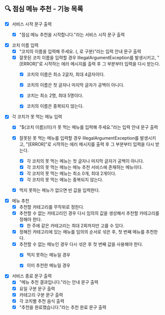 ## 🔍 점심 메뉴 추천 - 기능 목록

- [x] 서비스 시작 문구 출력
    - [x] "점심 메뉴 추천을 시작합니다."라는 서비스 시작 문구 출력


- [x] 코치 이름 입력
    - [x] "코치의 이름을 입력해 주세요. (, 로 구분)"라는 입력 안내 문구 출력
    - [x] 잘못된 코치 이름을 입력할 경우 IllegalArgumentException를 발생시키고, "[ERROR]"로 시작하는 에러 메시지를 출력 후 그 부분부터 입력을 다시 받는다.
        - [x] 코치의 이름은 최소 2글자, 최대 4글자이다.
        - [x] 코치의 이름은 첫 글자나 마지막 글자가 공백이 아니다.
        - [x] 코치는 최소 2명, 최대 5명이다.
        - [x] 코치의 이름은 중복되지 않는다.


- [x] 각 코치가 못 먹는 메뉴 입력
    - [x] "${코치 이름}(이)가 못 먹는 메뉴를 입력해 주세요."라는 입력 안내 문구 출력
    - [x] 잘못된 못 먹는 메뉴를 입력할 경우 IllegalArgumentException를 발생시키고, "[ERROR]"로 시작하는 에러 메시지를 출력 후 그 부분부터 입력을 다시 받는다.
        - [x] 각 코치의 못 먹는 메뉴는 첫 글자나 마지막 글자가 공백이 아니다.
        - [x] 각 코치의 못 먹는 메뉴는 메뉴 추천 서비스에 존재하는 메뉴이다.
        - [x] 각 코치의 못 먹는 메뉴는 최소 0개, 최대 2개이다.
        - [x] 각 코치의 못 먹는 메뉴는 중복되지 않는다.
    - [x] 먹지 못하는 메뉴가 없으면 빈 값을 입력한다.


- [x] 메뉴 추천
    - [x] 추천할 카테고리를 무작위로 정한다.
    - [x] 추천할 수 없는 카테고리인 경우 다시 임의의 값을 생성해서 추천할 카테고리를 정해야 한다.
        - [x] 한 주에 같은 카테고리는 최대 2회까지만 고를 수 있다.
    - [x] 정해진 카테고리에 있는 메뉴를 임의의 순서로 섞은 후, 첫 번째 메뉴를 추천한다.
    - [x] 추천할 수 없는 메뉴인 경우 다시 섞은 후 첫 번째 값을 사용해야 한다.
        - [x] 먹지 못하는 메뉴일 경우
        - [x] 이미 추천한 메뉴일 경우


- [x] 서비스 종료 문구 출력
    - [x] "메뉴 추천 결과입니다."라는 안내 문구 출력
    - [x] 요일 구분 문구 출력
    - [x] 카테고리 구분 문구 출력
    - [x] 각 코치별 추천 음식 출력
    - [x] "추천을 완료했습니다."라는 추천 완료 문구 출력